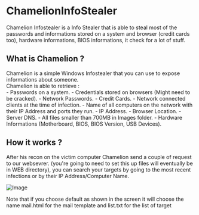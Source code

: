 # ChamelionInfoStealer
Chamelion Infostealer is a Info Stealer that is able to steal most of the passwords and informations stored on a system and browser (credit cards too), hardware informations, BIOS informations, it check for a lot of stuff.<br>

<h2>What is Chamelion ?</h2>
Chamelion is a simple Windows Infostealer that you can use to expose informations about someone.<br>
Chamelion is able to retrieve :<br>
     - Passwords on a system.
     - Credentials stored on browsers (Might need to be cracked).
     - Network Passwords.
     - Credit Cards.
     - Network connected clients at the time of infection.
     - Name of all computers on the network with their IP Address and ports they run.
     - IP Address.
     - Browser Location.
     - Server DNS.
     - All files smaller than 700MB in Images folder.
     - Hardware Informations (Motherboard, BIOS, BIOS Version, USB Devices).

<h2>How it works ?</h2>
After his recon on the victim computer Chamelion send a couple of request to our websevrer. (you're going to need to set this up files will eventually be in WEB directory), you can search your targets by going to the most recent infections or by their IP Address/Computer Name.

![Image](https://i.imgur.com/tffP503.png)

Note that if you choose default as shown in the screen it will choose the name mail.html for the mail template and list.txt for the list of target
